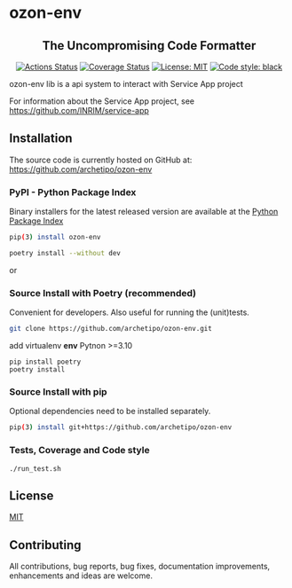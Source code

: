 # ozon-env

<h2 align="center">The Uncompromising Code Formatter</h2>

<p align="center">
<a href="https://github.com/archetipo/ozon-env"><img alt="Actions Status" src="https://github.com/archetipo/ozon-env/workflows/Test/badge.svg"></a>
<a href="https://github.com/archetipo/ozon-env?branch=main"><img alt="Coverage Status" src="https://coveralls.io/repos/github/psf/black/badge.svg?branch=main"></a>
<a href="https://github.com/archetipo/ozon-env/blob/main/LICENSE"><img alt="License: MIT" src="https://black.readthedocs.io/en/stable/_static/license.svg"></a>
<a href="https://github.com/archetipo/ozon-env"><img alt="Code style: black" src="https://img.shields.io/badge/code%20style-black-000000.svg"></a>
</p>

ozon-env lib is a api system to interact with Service App project

For information about the Service App project,
see https://github.com/INRIM/service-app

## Installation

The source code is currently hosted on GitHub at:
https://github.com/archetipo/ozon-env

### PyPI - Python Package Index

Binary installers for the latest released version are available at the [Python
Package Index](https://pypi.python.org/pypi/ozon-env)

```sh
pip(3) install ozon-env
```

```sh
poetry install --without dev
```

or

### Source Install with Poetry (recommended)

Convenient for developers. Also useful for running the (unit)tests.

```sh
git clone https://github.com/archetipo/ozon-env.git
```

add virtualenv **env** Pytnon >=3.10

```
pip install poetry
poetry install
```

### Source Install with pip

Optional dependencies need to be installed separately.

```sh
pip(3) install git+https://github.com/archetipo/ozon-env
```

### Tests, Coverage and Code style

```
./run_test.sh
```

## License

[MIT](LICENSE)

## Contributing

All contributions, bug reports, bug fixes, documentation improvements,
enhancements and ideas are welcome.